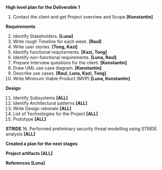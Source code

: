 **High level plan for the Deliverable 1**

1. Contact the client and get Project overview and Scope **[Konstantin]**

**Requirements**

2. Identify Stakeholders. **[Luna]**
3. Write rough Timeline for each week. **[Raul]**
4. Write user stories. **[Tong, Kazi]**
5. Identify functional requirements. **[Kazi, Tong]**
6. Identify non-functional requirements. **[Luna, Raul]**
7. Prepare Interview questions for the client. **[Konstantin]**
8. Draw UML use case diagram. **[Konstantin]**
9. Describe use cases. **[Raul, Luna, Kazi, Tong]**
10. Write Minimum Viable Product (MVP) **[Luna, Konstantin]**

**Design**

11. Identify Subsystems **[ALL]**
12. Identify Architectural patterns **[ALL]**
13. Write Design rationale  **[ALL]**
14. List of Technologies for the Project **[ALL]**
15. Prototype **[ALL]**

**STRIDE**
16. Performed preliminary security threat modelling using STRIDE analysis **[ALL]**

**Created a plan for the next stages**

**Project artifacts** **[ALL]**

**References** **[Luna]**

